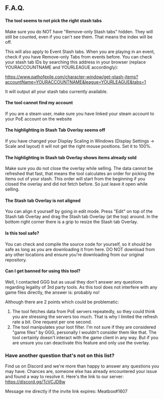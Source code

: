 ##  F.A.Q.

#### The tool seems to not pick the right stash tabs

Make sure you do NOT have "Remove-only Stash tabs" hidden. They will still be counted, even if you can't see them. That means the index will be off. 

This will also apply to Event Stash tabs. When you are playing in an event, check if you have Remove-only Tabs from events before. You can check your stash tab IDs by searching this address in your browser (replace YOURACCOUNTNAME and YOURLEAGUE accordingly):

https://www.pathofexile.com/character-window/get-stash-items?accountName=YOURACCOUNTNAME&league=YOURLEAGUE&tabs=1

It will output all your stash tabs currently available. 

#### The tool cannot find my account

If you are a steam user, make sure you have linked your steam account to your PoE account on the website

#### The highlighting in Stash Tab Overlay seems off

If you have changed your Display Scaling in Windows (Display Settings -> Scale and layout) it will not get the right mouse positions. Set it to 100%.

#### The highlighting in Stash tab Overlay shows items already sold

Make sure you do not close the overlay while selling. The data cannot be refreshed that fast, that means the tool calculates an order for picking the items out of your stash. This order will start from the beginning if you closed the overlay and did not fetch before. So just leave it open while selling.

#### The Stash tab Overlay is not aligned

You can align it yourself by going in edit mode. Press "Edit" on top of the Stash tab Overlay and drag the Stash tab Overlay (at the top) around. In the bottom right corner there is a grip to resize the Stash tab Overlay.

#### Is this tool safe?
You can check and compile the source code for yourself, so it should be safe as long as you are downloading it from here. DO NOT download from any other locations and ensure you're downloading from our original repository.

#### Can I get banned for using this tool?
Well, I contacted GGG but as usual they don't answer any questions regarding legality of 3rd party tools. As this tool does not interfere with any game files directly, the answer is: probably no!

Although there are 2 points which could be problematic:
1. The tool fetches data from PoE servers repeatedly, so they could think you are stressing the servers too much. That is why I limited the refresh rate a bit. One request per one second. 
2. The tool manipulates your loot filter. I'm not sure if they are considered "game files" by GGG, personally I wouldn't consider them like that. The tool certainly doesn't interact with the game client in any way. But if you are unsure you can deactivate this feature and only use the overlay. 

### Have another question that's not on this list?

Find us on Discord and we're more than happy to answer any questions you may have. Chances are, someone else has already encountered your issue and found a way to resolve it. Here's the link to our server: https://discord.gg/TcVCJD8w

Message me directly if the invite link expires: Meatbox#1607